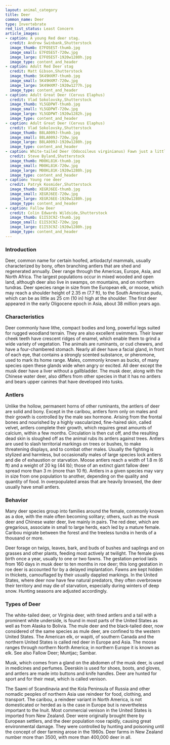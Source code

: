 ```yaml
---
layout: animal_category
title: Deer
common_name: Deer
type: Invertebrate
red_list_status: Least Concern
article_images:
- caption: A young Red deer stag.
  credit: Andrew Swinbank,Shutterstock
  image_thumb: E7FO5EST-thumb.jpg
  image_small: E7FO5EST-720w.jpg
  image_large: E7FO5EST-1920w1280h.jpg
  image_type: content_and_header
- caption: Adult Red Deer stag
  credit: Matt Gibson,Shutterstock
  image_thumb: 5K49HXM7-thumb.jpg
  image_small: 5K49HXM7-720w.jpg
  image_large: 5K49HXM7-1920w1277h.jpg
  image_type: content_and_header
- caption: Adult Great Deer (Cervus Elaphus)
  credit: Vlad Sokolovsky,Shutterstock
  image_thumb: YL5GDPWT-thumb.jpg
  image_small: YL5GDPWT-720w.jpg
  image_large: YL5GDPWT-1920w1282h.jpg
  image_type: content_and_header
- caption: Adult Great Deer (Cervus Elaphus)
  credit: Vlad Sokolovsky,Shutterstock
  image_thumb: B8LA009J-thumb.jpg
  image_small: B8LA009J-720w.jpg
  image_large: B8LA009J-1920w1280h.jpg
  image_type: content_and_header
- caption: White-tailed Deer (Odocoileus virginianus) Fawn just a little over an hour old
  credit: Steve Byland,Shutterstock
  image_thumb: M00KL81K-thumb.jpg
  image_small: M00KL81K-720w.jpg
  image_large: M00KL81K-1920w1280h.jpg
  image_type: content_and_header
- caption: Young roe deer
  credit: Patryk Kosmider,Shutterstock
  image_thumb: XEGRJ6EE-thumb.jpg
  image_small: XEGRJ6EE-720w.jpg
  image_large: XEGRJ6EE-1920w1280h.jpg
  image_type: content_and_header
- caption: Fallow Deer
  credit: Colin Edwards Wildside,Shutterstock
  image_thumb: E1I53C9Z-thumb.jpg
  image_small: E1I53C9Z-720w.jpg
  image_large: E1I53C9Z-1920w1280h.jpg
  image_type: content_and_header
---
```


### Introduction

Deer, common name for certain hoofed, artiodactyl mammals, usually characterized by bony, often branching antlers that are shed and regenerated annually. Deer range through the Americas, Europe, Asia, and North Africa. The largest populations occur in mixed wooded and open land, although deer also live in swamps, on mountains, and on northern tundras. Deer species range in size from the European elk, or moose, which may reach a shoulder height of 2.35 m (7.7 ft), to the South American pudu, which can be as little as 25 cm (10 in) high at the shoulder. The first deer appeared in the early Oligocene epoch in Asia, about 38 million years ago.

### Characteristics

Deer commonly have lithe, compact bodies and long, powerful legs suited for rugged woodland terrain. They are also excellent swimmers. Their lower cheek teeth have crescent ridges of enamel, which enable them to grind a wide variety of vegetation. The animals are ruminants, or cud chewers, and have a four-chambered stomach. Nearly all deer have a facial gland, in front of each eye, that contains a strongly scented substance, or pheromone, used to mark its home range. Males, commonly known as bucks, of many species open these glands wide when angry or excited. All deer except the musk deer have a liver without a gallbladder. The musk deer, along with the Chinese water deer, also differs from other species in that it has no antlers and bears upper canines that have developed into tusks.

### Antlers

Unlike the hollow, permanent horns of other ruminants, the antlers of deer are solid and bony. Except in the caribou, antlers form only on males and their growth is controlled by the male sex hormone. Arising from the frontal bones and nourished by a highly vascularized, fine-haired skin, called velvet, antlers complete their growth, which requires great amounts of calcium, within a few months. Circulation is then cut off, and the resulting dead skin is sloughed off as the animal rubs its antlers against trees. Antlers are used to slash territorial markings on trees or bushes, to make threatening displays, and to combat other males. Usually the fighting is stylized and harmless, but occasionally males of large species lock antlers and die of exhaustion or starvation. Moose antlers reach a width of 1.8 m (6 ft) and a weight of 20 kg (44 lb); those of an extinct giant fallow deer spread more than 3 m (more than 10 ft). Antlers in a given species may vary in size from one population to another, depending on the quality and quantity of food. In overpopulated areas that are heavily browsed, the deer usually have small antlers.

### Behavior

Many deer species group into families around the female, commonly known as a doe, with the male often becoming solitary; others, such as the musk deer and Chinese water deer, live mainly in pairs. The red deer, which are gregarious, associate in small to large herds, each led by a mature female. Caribou migrate between the forest and the treeless tundra in herds of a thousand or more.

Deer forage on twigs, leaves, bark, and buds of bushes and saplings and on grasses and other plants, feeding most actively at twilight. The female gives birth once a year, usually to one or two fawns. The gestation period lasts from 160 days in musk deer to ten months in roe deer; this long gestation in roe deer is accounted for by a delayed implantation. Fawns are kept hidden in thickets, camouflaged by their usually dappled markings. In the United States, where deer now have few natural predators, they often overbrowse their territory and may die of starvation, especially during winters of deep snow. Hunting seasons are adjusted accordingly.

### Types of Deer

The white-tailed deer, or Virginia deer, with tined antlers and a tail with a prominent white underside, is found in most parts of the United States as well as from Alaska to Bolivia. The mule deer and the black-tailed deer, now considered of the same species as mule deer, are confined to the western United States. The American elk, or wapiti, of southern Canada and the northern United States is called red deer in Europe and Asia. The moose ranges through northern North America; in northern Europe it is known as elk. See also Fallow Deer; Muntjac; Sambar.

Musk, which comes from a gland on the abdomen of the musk deer, is used in medicines and perfumes. Deerskin is used for shoes, boots, and gloves, and antlers are made into buttons and knife handles. Deer are hunted for sport and for their meat, which is called venison.

The Saami of Scandinavia and the Kola Peninsula of Russia and other nomadic peoples of northern Asia use reindeer for food, clothing, and transport. The caribou, a reindeer variant in North America, is not domesticated or herded as is the case in Europe but is nevertheless important to the Inuit. Most commercial venison in the United States is imported from New Zealand. Deer were originally brought there by European settlers, and the deer population rose rapidly, causing great environmental damage. They were controlled by hunting and poisoning until the concept of deer farming arose in the 1960s. Deer farms in New Zealand number more than 3500, with more than 400,000 deer in all.